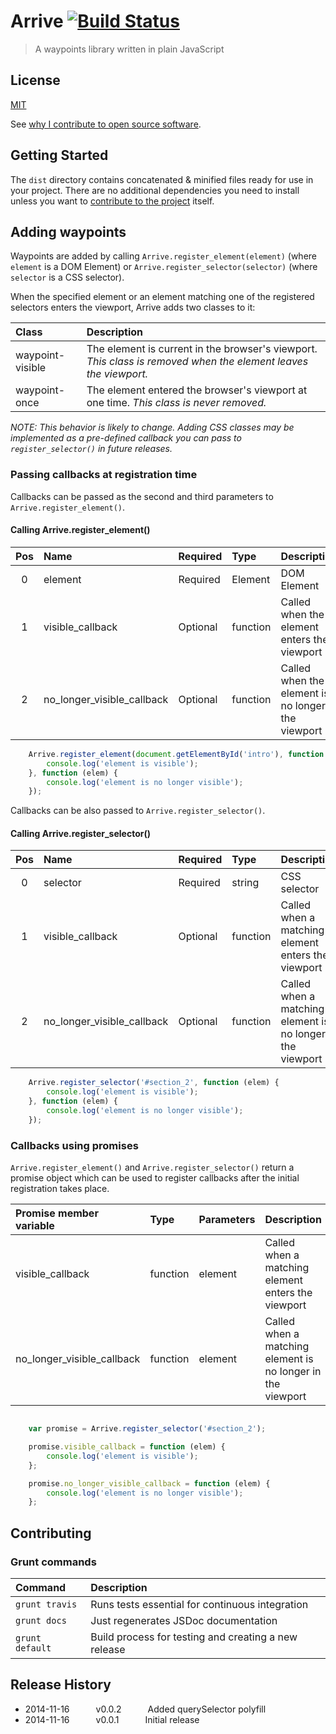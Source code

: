 # Arrive [![Build Status](https://travis-ci.org/daveross/arrive-js.svg?branch=master)](https://travis-ci.org/daveross/arrive-js)

> A waypoints library written in plain JavaScript

## License

[MIT](http://daveross.mit-license.org)

See [why I contribute to open source software](https://davidmichaelross.com/blog/contribute-open-source-software/).

## Getting Started

The `dist` directory contains concatenated & minified files ready for use in your project. There are no additional dependencies you need to install unless you want to [contribute to the project](#contributing) itself.

## Adding waypoints

Waypoints are added by calling `Arrive.register_element(element)` (where `element` is a DOM Element) or `Arrive.register_selector(selector)` (where `selector` is a CSS selector).

When the specified element or an element matching one of the registered selectors enters the viewport, Arrive adds two classes to it:

| Class | Description |
|:------|:----------|
| waypoint-visible | The element is current in the browser's viewport. *This class is removed when the element leaves the viewport.*|
| waypoint-once | The element entered the browser's viewport at one time. *This class is never removed.*|

*NOTE: This behavior is likely to change. Adding CSS classes may be implemented as a pre-defined callback you can pass to `register_selector()` in future releases.*

### Passing callbacks at registration time

Callbacks can be passed as the second and third parameters to `Arrive.register_element()`.

#### Calling Arrive.register_element()
| Pos | Name                       | Required | Type     | Description |
|:----:|:--------------------------|:---------|:---------|:-------------|
| 0   | element                   | Required | Element   | DOM Element |
| 1   | visible_callback           | Optional | function | Called when the element enters the viewport |
| 2   | no_longer_visible_callback | Optional | function | Called when the element is no longer in the viewport |

```JavaScript
	Arrive.register_element(document.getElementById('intro'), function (elem) {
		console.log('element is visible');
	}, function (elem) {
		console.log('element is no longer visible');
	});
```
Callbacks can be also passed to `Arrive.register_selector()`.

#### Calling Arrive.register_selector()
| Pos | Name                       | Required | Type     | Description |
|:----:|:--------------------------|:---------|:---------|:-------------|
| 0   | selector                   | Required | string   | CSS selector |
| 1   | visible_callback           | Optional | function | Called when a matching element enters the viewport |
| 2   | no_longer_visible_callback | Optional | function | Called when a matching element is no longer in the viewport |

```JavaScript
	Arrive.register_selector('#section_2', function (elem) {
		console.log('element is visible');
	}, function (elem) {
		console.log('element is no longer visible');
	});
```

### Callbacks using promises

`Arrive.register_element()` and `Arrive.register_selector()` return a promise object which can be used to register callbacks after the initial registration takes place.

| Promise member variable    | Type        | Parameters |Description |
|:-------------------------------------|:--------------|:---------------|:---------------|
|visible_callback                    | function    | element      | Called when a matching element enters the viewport|
|no_longer_visible_callback  | function    | element     | Called when a matching element is no longer in the viewport|

```JavaScript

	var promise = Arrive.register_selector('#section_2');

	promise.visible_callback = function (elem) {
		console.log('element is visible');
	};

	promise.no_longer_visible_callback = function (elem) {
		console.log('element is no longer visible');
	};
```

## Contributing

### Grunt commands
|Command|Description|
|:------|:----------|
|`grunt travis`| Runs tests essential for continuous integration|
|`grunt docs`| Just regenerates JSDoc documentation|
|`grunt default`| Build process for testing and creating a new release|

## Release History

 * 2014-11-16   v0.0.2   Added querySelector polyfill
 * 2014-11-16   v0.0.1   Initial release
